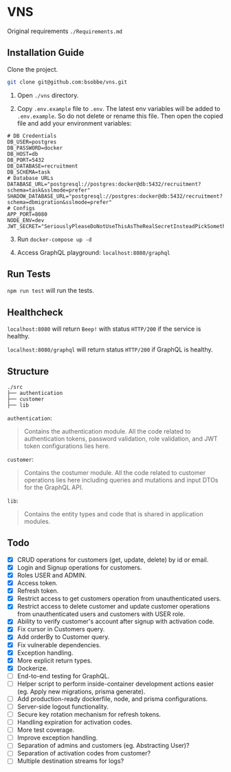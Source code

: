 # VNS

Original requirements `./Requirements.md`

## Installation Guide

Clone the project.

```sh
git clone git@github.com:bsobbe/vns.git
```

1. Open `./vns` directory.

2. Copy `.env.example` file to `.env`. The latest env variables will be added to `.env.example`. So do not delete or rename this file. Then open the copied file and add your environment variables:

```env
# DB Credentials
DB_USER=postgres
DB_PASSWORD=docker
DB_HOST=db
DB_PORT=5432
DB_DATABASE=recruitment
DB_SCHEMA=task
# Database URLs
DATABASE_URL="postgresql://postgres:docker@db:5432/recruitment?schema=task&sslmode=prefer"
SHADOW_DATABASE_URL="postgresql://postgres:docker@db:5432/recruitment?schema=dbmigration&sslmode=prefer"
# Configs
APP_PORT=8080
NODE_ENV=dev
JWT_SECRET="SeriouslyPleaseDoNotUseThisAsTheRealSecretInsteadPickSomethingReallyComplexThatConfusesBots!"
```

3. Run `docker-compose up -d`

4. Access GraphQL playground: `localhost:8080/graphql`

## Run Tests
`npm run test` will run the tests.

## Healthcheck
`localhost:8080` will return `Beep!` with status `HTTP/200` if the service is healthy.

`localhost:8080/graphql` will return status `HTTP/200` if GraphQL is healthy.

## Structure
```code
./src
├── authentication
├── customer
├── lib
```

`authentication`:
> Contains the authentication module. All the code related to authentication tokens, password validation, role validation, and JWT token configurations lies here.

`customer`:
> Contains the costumer module. All the code related to customer operations lies here including queries and mutations and input DTOs for the GraphQL API.

`lib`:
> Contains the entity types and code that is shared in application modules.

## Todo

- [x] CRUD operations for customers (get, update, delete) by id or email.
- [x] Login and Signup operations for customers.
- [x] Roles USER and ADMIN.
- [x] Access token.
- [x] Refresh token.
- [x] Restrict access to get customers operation from unauthenticated users.
- [x] Restrict access to delete customer and update customer operations from unauthenticated users and customers with USER role.
- [x] Ability to verify customer's account after signup with activation code.
- [x] Fix cursor in Customers query.
- [x] Add orderBy to Customer query.
- [x] Fix vulnerable dependencies.
- [x] Exception handling.
- [x] More explicit return types.
- [x] Dockerize.
- [ ] End-to-end testing for GraphQL.
- [ ] Helper script to perform inside-container development actions easier (eg. Apply new migrations, prisma generate).
- [ ] Add production-ready dockerfile, node, and prisma configurations.
- [ ] Server-side logout functionality.
- [ ] Secure key rotation mechanism for refresh tokens.
- [ ] Handling expiration for activation codes.
- [ ] More test coverage.
- [ ] Improve exception handling.
- [ ] Separation of admins and customers (eg. Abstracting User)?
- [ ] Separation of activation codes from customer?
- [ ] Multiple destination streams for logs?